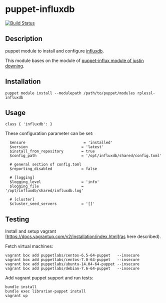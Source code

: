 # puppet-influxdb

[![Build Status](https://travis-ci.org/rplessl/puppet-influxdb.png)](https://travis-ci.org/rplessl/puppet-influxdb)

## Description

puppet module to install and configure [influxdb](https://influxdb.org).

This module bases on the module of [puppet-influx module of justin downing](https://github.com/justindowning/puppet-influxdb).

## Installation

`puppet module install --modulepath /path/to/puppet/modules rplessl-influxdb`

## Usage

`class { 'influxdb': }`

These configuration parameter can be set:
```
  $ensure                          = 'installed'
  $version                        = 'latest'
  $install_from_repository        = true
  $config_path                    = '/opt/influxdb/shared/config.toml'

  # general section of config.toml
  $reporting_disabled             = false

  # [logging]
  $logging_level                  = 'info'
  $logging_file                   = '/opt/influxdb/shared/influxdb.log'

  # [cluster]
  $cluster_seed_servers           = '[]'
```


## Testing

Install and setup vagrant [https://docs.vagrantup.com/v2/installation/index.html](as here described).

Fetch virtual machines:
```ShellSession
vagrant box add puppetlabs/centos-6.5-64-puppet   --insecure
vagrant box add puppetlabs/centos-7.0-64-puppet   --insecure
vagrant box add puppetlabs/ubuntu-14.04-64-puppet --insecure
vagrant box add puppetlabs/debian-7.6-64-puppet   --insecure
```

Add vagrant puppet support and run tests:
```ShellSession
bundle install
bundle exec librarian-puppet install
vagrant up
```
